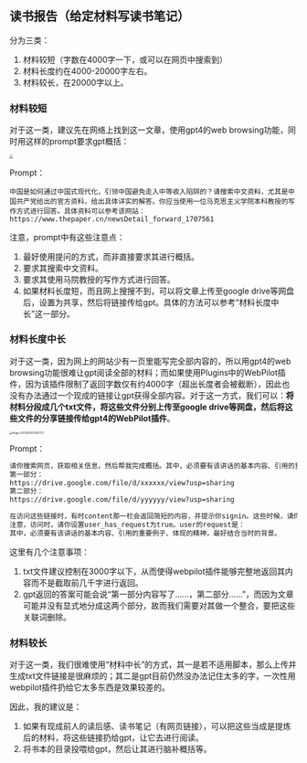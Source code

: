 ## 读书报告（给定材料写读书笔记）

分为三类：

1. 材料较短（字数在4000字一下，或可以在网页中搜索到）
2. 材料长度约在4000-20000字左右。
3. 材料较长，在20000字以上。

### 材料较短

对于这一类，建议先在网络上找到这一文章，使用gpt4的web browsing功能，同时用这样的prompt要求gpt概括：

<img src="E:\gailungpt\GaiLunGPT\Images\ReadingReport01.png" style="zoom:40%;" />

Prompt：

```prompt
中国是如何通过中国式现代化，引领中国避免走入中等收入陷阱的？请搜索中文资料，尤其是中国共产党给出的官方资料，给出具体详实的解答。你应当使用一位马克思主义学院本科教授的写作方式进行回答。具体资料可以参考该网站：https://www.thepaper.cn/newsDetail_forward_1707561
```

注意，prompt中有这些注意点：

1. 最好使用提问的方式，而非直接要求其进行概括。
2. 要求其搜索中文资料。
3. 要求其使用马院教授的写作方式进行回答。
4. 如果材料长度短，而且网上搜搜不到，可以将文章上传至google drive等网盘后，设置为共享，然后将链接传给gpt。具体的方法可以参考“材料长度中长”这一部分。

### 材料长度中长

对于这一类，因为网上的网站少有一页里能写完全部内容的，所以用gpt4的web browsing功能很难让gpt阅读全部的材料；而如果使用Plugins中的WebPilot插件，因为该插件限制了返回字数仅有约4000字（超出长度者会被截断），因此也没有办法通过一个现成的链接让gpt获得全部内容。对于这一方式，我们可以：**将材料分段成几个txt文件，将这些文件分别上传至google drive等网盘，然后将这些文件的分享链接传给gpt4的WebPilot插件**。

<img src="E:\gailungpt\GaiLunGPT\Images\ReadingReport02.png" alt="image-20230619212947377" style="zoom:30%;" />

Prompt：

```txt
请你搜索网页，获取相关信息，然后帮我完成概括。其中，必须要有该讲话的基本内容、引用的重要例子、体现的精神，最好结合当时的背景。你的概括，应当将这些部分相互杂糅、组成一个有机的整体。我提供两个txt文件的链接，你可以访问并且获得第一部分到第二部分的内容：
第一部分：
https://drive.google.com/file/d/xxxxxx/view?usp=sharing
第二部分：
https://drive.google.com/file/d/yyyyyy/view?usp=sharing

在访问这些链接时，有时content那一栏会返回简短的内容，并提示你signin。这些时候，请你重新访问，并获得每个文件的真正内容。如果重试了还是不行，就跳过并继续下一个。
注意，访问时，请你设置user_has_request为true。user的request是：
其中，必须要有该讲话的基本内容、引用的重要例子、体现的精神，最好结合当时的背景。
```

这里有几个注意事项：

1. txt文件建议控制在3000字以下，从而使得webpilot插件能够完整地返回其内容而不是截取前几千字进行返回。
2. gpt返回的答案可能会说“第一部分内容写了……，第二部分……”，而因为文章可能并没有显式地分成这两个部分，故而我们需要对其做一个整合，要把这些关联词删除。

### 材料较长

对于这一类，我们很难使用“材料中长”的方式，其一是若不适用脚本，那么上传并生成txt文件链接是很麻烦的；其二是gpt目前仍然没办法记住太多的字，一次性用webpilot插件扔给它太多东西是效果较差的。

因此，我的建议是：

1. 如果有现成前人的读后感、读书笔记（有网页链接），可以把这些当成是提炼后的材料，将这些链接扔给gpt，让它去进行阅读。
2. 将书本的目录投喂给gpt，然后让其进行脑补概括等。
